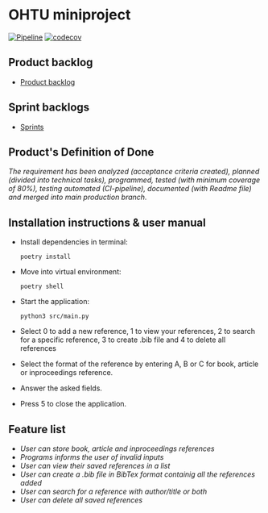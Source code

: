 # OHTU miniproject
[![Pipeline](https://github.com/miniprojektiryhmaviisi/miniprojekti/actions/workflows/pipeline.yml/badge.svg)](https://github.com/miniprojektiryhmaviisi/miniprojekti/actions/workflows/pipeline.yml)
[![codecov](https://codecov.io/gh/miniprojektiryhmaviisi/miniprojekti/graph/badge.svg?token=I1MPE3DZNF)](https://codecov.io/gh/miniprojektiryhmaviisi/miniprojekti)

## Product backlog
- [Product backlog](https://docs.google.com/spreadsheets/d/1JvMNbB3Pf6gLMOIwofjEcqaUdB0R7BNAem1QfK49YM4/edit#gid=0)

## Sprint backlogs
- [Sprints](https://docs.google.com/spreadsheets/d/1JvMNbB3Pf6gLMOIwofjEcqaUdB0R7BNAem1QfK49YM4/edit#gid=2050081642)

## Product's Definition of Done
*The requirement has been analyzed (acceptance criteria created), planned (divided into technical tasks), programmed, tested (with minimum coverage of 80%), testing automated (CI-pipeline), documented (with Readme file) and merged into main production branch.*

## Installation instructions & user manual

- Install dependencies in terminal:
  ```
  poetry install
  ```
- Move into virtual environment:
   ```
  poetry shell
   ```
- Start the application:
  ```
  python3 src/main.py
  ```
  
- Select 0 to add a new reference, 1 to view your references, 2 to search for a specific reference, 3 to create .bib file and 4 to delete all references
- Select the format of the reference by entering A, B or C for book, article or inproceedings reference.
- Answer the asked fields. 
- Press 5 to close the application.

## Feature list
- *User can store book, article and inproceedings references*
- *Programs informs the user of invalid inputs*
- *User can view their saved references in a list*
- *User can create a .bib file in BibTex format containig all the references added*
- *User can search for a reference with author/title or both*
- *User can delete all saved references*
